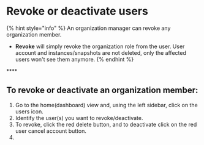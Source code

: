 # Revoke or deactivate users

{% hint style="info" %}
An organization manager can revoke any organization member.

* **Revoke** will simply revoke the organization role from the user. User account and instances/snapshots are not deleted, only the affected users won't see them anymore.
{% endhint %}

\*\*\*\*

## To revoke or deactivate an organization member:

1. Go to the home\(dashboard\) view and, using the left sidebar, click on the users icon.
2. Identify the user\(s\) you want to revoke/deactivate.
3. To revoke, click the red delete button, and to deactivate click on the red user cancel account button.
4. 






